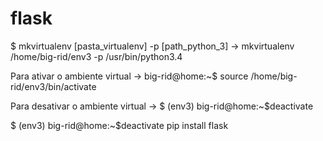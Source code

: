 # flask

$ mkvirtualenv [pasta_virtualenv] -p [path_python_3] ->  mkvirtualenv /home/big-rid/env3 -p /usr/bin/python3.4
  
Para ativar o ambiente virtual -> 
  big-rid@home:~$ source /home/big-rid/env3/bin/activate
  
Para desativar o ambiente virtual -> $ (env3) big-rid@home:~$deactivate

$ (env3) big-rid@home:~$deactivate pip install flask
